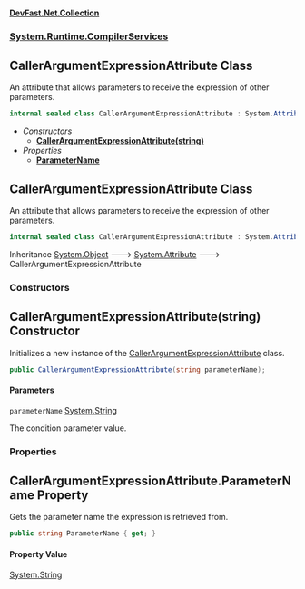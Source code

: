 #### [DevFast.Net.Collection](index.md 'index')
### [System.Runtime.CompilerServices](System.Runtime.CompilerServices.md 'System.Runtime.CompilerServices')

## CallerArgumentExpressionAttribute Class

An attribute that allows parameters to receive the expression of other parameters.

```csharp
internal sealed class CallerArgumentExpressionAttribute : System.Attribute
```
- *Constructors*
  - **[CallerArgumentExpressionAttribute(string)](System.Runtime.CompilerServices.CallerArgumentExpressionAttribute.md#System.Runtime.CompilerServices.CallerArgumentExpressionAttribute.CallerArgumentExpressionAttribute(string) 'System.Runtime.CompilerServices.CallerArgumentExpressionAttribute.CallerArgumentExpressionAttribute(string)')**
- *Properties*
  - **[ParameterName](System.Runtime.CompilerServices.CallerArgumentExpressionAttribute.md#System.Runtime.CompilerServices.CallerArgumentExpressionAttribute.ParameterName 'System.Runtime.CompilerServices.CallerArgumentExpressionAttribute.ParameterName')**

## CallerArgumentExpressionAttribute Class

An attribute that allows parameters to receive the expression of other parameters.

```csharp
internal sealed class CallerArgumentExpressionAttribute : System.Attribute
```

Inheritance [System.Object](https://docs.microsoft.com/en-us/dotnet/api/System.Object 'System.Object') &#129106; [System.Attribute](https://docs.microsoft.com/en-us/dotnet/api/System.Attribute 'System.Attribute') &#129106; CallerArgumentExpressionAttribute
### Constructors

<a name='System.Runtime.CompilerServices.CallerArgumentExpressionAttribute.CallerArgumentExpressionAttribute(string)'></a>

## CallerArgumentExpressionAttribute(string) Constructor

Initializes a new instance of the [CallerArgumentExpressionAttribute](System.Runtime.CompilerServices.CallerArgumentExpressionAttribute.md 'System.Runtime.CompilerServices.CallerArgumentExpressionAttribute') class.

```csharp
public CallerArgumentExpressionAttribute(string parameterName);
```
#### Parameters

<a name='System.Runtime.CompilerServices.CallerArgumentExpressionAttribute.CallerArgumentExpressionAttribute(string).parameterName'></a>

`parameterName` [System.String](https://docs.microsoft.com/en-us/dotnet/api/System.String 'System.String')

The condition parameter value.
### Properties

<a name='System.Runtime.CompilerServices.CallerArgumentExpressionAttribute.ParameterName'></a>

## CallerArgumentExpressionAttribute.ParameterName Property

Gets the parameter name the expression is retrieved from.

```csharp
public string ParameterName { get; }
```

#### Property Value
[System.String](https://docs.microsoft.com/en-us/dotnet/api/System.String 'System.String')